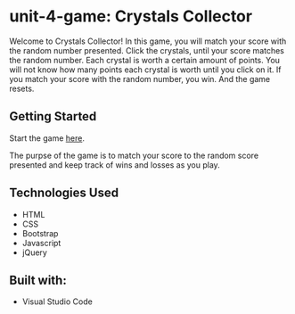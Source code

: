 # unit-4-game: Crystals Collector

Welcome to Crystals Collector! In this game, you will match your score with the random number presented. Click the crystals, until your score matches the random number. Each crystal is worth a certain amount of points. You will not know how many points each crystal is worth until you click on it. If you match your score with the random number, you win. And the game resets.

## Getting Started

Start the game [here](https://aeffiong.github.io/unit-4-game/).

The purpse of the game is to match your score to the random score presented and keep track of wins and losses as you play.

## Technologies Used

* HTML
* CSS
* Bootstrap
* Javascript
* jQuery

## Built with:

* Visual Studio Code
